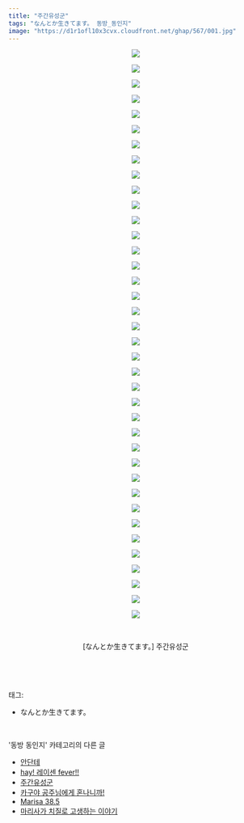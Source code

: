 ```yaml
---
title: "주간유성군"
tags: "なんとか生きてます。 동방_동인지"
image: "https://d1r1ofl10x3cvx.cloudfront.net/ghap/567/001.jpg"
---
```

<div class="article">
<p style="text-align: center; clear: none; float: none;"><img src="{{ site.imgserver7 }}/ghap/567/001.jpg"/></p>
<p style="text-align: center; clear: none; float: none;"><img src="{{ site.imgserver7 }}/ghap/567/002.jpg"/></p>
<p style="text-align: center; clear: none; float: none;"><img src="{{ site.imgserver7 }}/ghap/567/003.jpg"/></p>
<p style="text-align: center; clear: none; float: none;"><img src="{{ site.imgserver7 }}/ghap/567/004.jpg"/></p>
<p style="text-align: center; clear: none; float: none;"><img src="{{ site.imgserver7 }}/ghap/567/005.jpg"/></p>
<p style="text-align: center; clear: none; float: none;"><img src="{{ site.imgserver7 }}/ghap/567/006.jpg"/></p>
<p style="text-align: center; clear: none; float: none;"><img src="{{ site.imgserver7 }}/ghap/567/007.jpg"/></p>
<p style="text-align: center; clear: none; float: none;"><img src="{{ site.imgserver7 }}/ghap/567/008.jpg"/></p>
<p style="text-align: center; clear: none; float: none;"><img src="{{ site.imgserver7 }}/ghap/567/009.jpg"/></p>
<p style="text-align: center; clear: none; float: none;"><img src="{{ site.imgserver7 }}/ghap/567/010.jpg"/></p>
<p style="text-align: center; clear: none; float: none;"><img src="{{ site.imgserver7 }}/ghap/567/011.jpg"/></p>
<p style="text-align: center; clear: none; float: none;"><img src="{{ site.imgserver7 }}/ghap/567/012.jpg"/></p>
<p style="text-align: center; clear: none; float: none;"><img src="{{ site.imgserver7 }}/ghap/567/013.jpg"/></p>
<p style="text-align: center; clear: none; float: none;"><img src="{{ site.imgserver7 }}/ghap/567/014.jpg"/></p>
<p style="text-align: center; clear: none; float: none;"><img src="{{ site.imgserver7 }}/ghap/567/015.jpg"/></p>
<p style="text-align: center; clear: none; float: none;"><img src="{{ site.imgserver7 }}/ghap/567/016.jpg"/></p>
<p style="text-align: center; clear: none; float: none;"><img src="{{ site.imgserver7 }}/ghap/567/017.jpg"/></p>
<p style="text-align: center; clear: none; float: none;"><img src="{{ site.imgserver7 }}/ghap/567/018.jpg"/></p>
<p style="text-align: center; clear: none; float: none;"><img src="{{ site.imgserver7 }}/ghap/567/019.jpg"/></p>
<p style="text-align: center; clear: none; float: none;"><img src="{{ site.imgserver7 }}/ghap/567/020.jpg"/></p>
<p style="text-align: center; clear: none; float: none;"><img src="{{ site.imgserver7 }}/ghap/567/021.jpg"/></p>
<p style="text-align: center; clear: none; float: none;"><img src="{{ site.imgserver7 }}/ghap/567/022.jpg"/></p>
<p style="text-align: center; clear: none; float: none;"><img src="{{ site.imgserver7 }}/ghap/567/023.jpg"/></p>
<p style="text-align: center; clear: none; float: none;"><img src="{{ site.imgserver7 }}/ghap/567/024.jpg"/></p>
<p style="text-align: center; clear: none; float: none;"><img src="{{ site.imgserver7 }}/ghap/567/025.jpg"/></p>
<p style="text-align: center; clear: none; float: none;"><img src="{{ site.imgserver7 }}/ghap/567/026.jpg"/></p>
<p style="text-align: center; clear: none; float: none;"><img src="{{ site.imgserver7 }}/ghap/567/027.jpg"/></p>
<p style="text-align: center; clear: none; float: none;"><img src="{{ site.imgserver7 }}/ghap/567/028.jpg"/></p>
<p style="text-align: center; clear: none; float: none;"><img src="{{ site.imgserver7 }}/ghap/567/029.jpg"/></p>
<p style="text-align: center; clear: none; float: none;"><img src="{{ site.imgserver7 }}/ghap/567/030.jpg"/></p>
<p style="text-align: center; clear: none; float: none;"><img src="{{ site.imgserver7 }}/ghap/567/031.jpg"/></p>
<p style="text-align: center; clear: none; float: none;"><img src="{{ site.imgserver7 }}/ghap/567/032.jpg"/></p>
<p style="text-align: center; clear: none; float: none;"><img src="{{ site.imgserver7 }}/ghap/567/033.jpg"/></p>
<p style="text-align: center; clear: none; float: none;"><img src="{{ site.imgserver7 }}/ghap/567/034.jpg"/></p>
<p style="text-align: center; clear: none; float: none;"><img src="{{ site.imgserver7 }}/ghap/567/035.jpg"/></p>
<p style="text-align: center; clear: none; float: none;"><img src="{{ site.imgserver7 }}/ghap/567/036.jpg"/></p>
<p style="text-align: center; clear: none; float: none;"><img src="{{ site.imgserver7 }}/ghap/567/037.jpg"/></p>
<p style="text-align: center; clear: none; float: none;"><img src="{{ site.imgserver7 }}/ghap/567/038.jpg"/></p>
<p style="text-align: center; clear: none; float: none;"><br/></p>
<p style="text-align: center; clear: none; float: none;">[なんとか生きてます。] 주간유성군</p>
<p><br/></p>
</div><br/>
<div class="tagTrail">
<p>태그: </p>
<ul>
<li>なんとか生きてます。</li>
</ul>
</div><br/>
<div class="another">
<p>'동방 동인지' 카테고리의 다른 글</p>
<ul>
<li><a href="/ghap_569">안단테</a></li>
<li><a href="/ghap_568">hay! 레이센 fever!!</a></li>
<li><a href="/ghap_567">주간유성군</a></li>
<li><a href="/ghap_566">카구야 공주님에게 혼나니까!</a></li>
<li><a href="/ghap_565">Marisa 38.5</a></li>
<li><a href="/ghap_564">마리사가 치질로 고생하는 이야기</a></li>
</ul>
</div><br/>
<div class="cb_module cb_fluid">
<div class="cb_wrt cb_profile">
</div><!-- commentList close -->
</div><br/>
